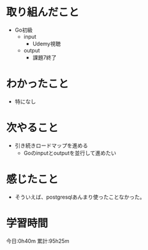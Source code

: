 # 取り組んだこと
  - Go初級
    - input
      - Udemy視聴
    - output
      - 課題7終了

# わかったこと
  - 特になし

# 次やること
  - 引き続きロードマップを進める
    - Goのinputとoutputを並行して進めたい

# 感じたこと
  - そういえば、postgresqlあんまり使ったことなかった。


# 学習時間
今日:0h40m
累計:95h25m
